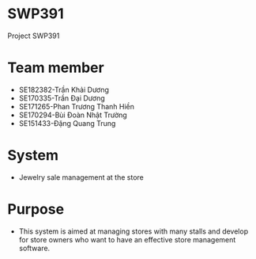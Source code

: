 # SWP391
Project SWP391
# Team member
- SE182382-Trần Khải Dương
- SE170335-Trần Đại Dương
- SE171265-Phan Trương Thanh Hiền
- SE170294-Bùi Đoàn Nhật Trường
- SE151433-Đặng Quang Trung
# System
- Jewelry sale management at the store
# Purpose
- This system is aimed at managing stores with many stalls and develop for store owners who want to have an effective store management software.
